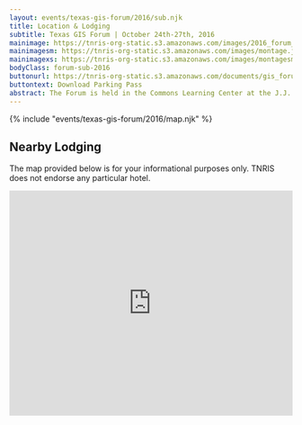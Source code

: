 ```yaml
---
layout: events/texas-gis-forum/2016/sub.njk
title: Location & Lodging
subtitle: Texas GIS Forum | October 24th-27th, 2016
mainimage: https://tnris-org-static.s3.amazonaws.com/images/2016_forum_front_mock.jpg
mainimagesm: https://tnris-org-static.s3.amazonaws.com/images/montage.jpg
mainimagexs: https://tnris-org-static.s3.amazonaws.com/images/montagesm.jpg
bodyClass: forum-sub-2016
buttonurl: https://tnris-org-static.s3.amazonaws.com/documents/gis_forum_2016_parking_permit.pdf
buttontext: Download Parking Pass
abstract: The Forum is held in the Commons Learning Center at the J.J. Pickle Research campus in North Austin.
---
```

<div>
{% include "events/texas-gis-forum/2016/map.njk" %}
</div>

## Nearby Lodging

The map provided below is for your informational purposes only. TNRIS does not endorse any particular hotel.

<iframe src="https://www.google.com/maps/embed?pb=!1m16!1m12!1m3!1d14007.476056220541!2d-97.73690290689349!3d30.387618480698414!2m3!1f0!2f0!3f0!3m2!1i1024!2i768!4f13.1!2m1!1shotels+near+commons+learning+center!5e0!3m2!1sen!2sus!4v1472247278016" width="100%" height="400" frameborder="0" style="border:0" allowfullscreen></iframe>
